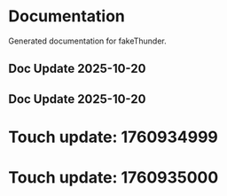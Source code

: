 # Documentation

Generated documentation for fakeThunder.

## Doc Update 2025-10-20

## Doc Update 2025-10-20

# Touch update: 1760934999

# Touch update: 1760935000
